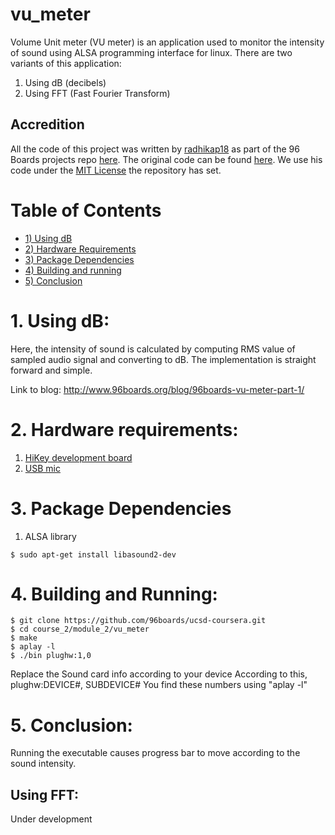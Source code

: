 # vu_meter

Volume Unit meter (VU meter) is an application used to monitor the intensity of sound using ALSA programming interface
for linux. There are two variants of this application:

1. Using dB (decibels)
2. Using FFT (Fast Fourier Transform)

## Accredition
All the code of this project was written by [radhikap18](https://github.com/radhikap18) as part of the 96 Boards projects repo [here](https://github.com/96boards/projects). The original code can be found [here](https://github.com/96boards/projects/tree/master/vu_meter). We use his code under the [MIT License](https://opensource.org/licenses/MIT) the repository has set.

# Table of Contents
- [1) Using dB](#1-using-db)
- [2) Hardware Requirements](#2-hardware-requirements)
- [3) Package Dependencies](#3-package-dependencies)
- [4) Building and running](#4-building-and-running)
- [5) Conclusion](#5-conclusion)

# 1. Using dB:

Here, the intensity of sound is calculated by computing RMS value of sampled audio signal and converting to dB. The
implementation is straight forward and simple.

Link to blog: http://www.96boards.org/blog/96boards-vu-meter-part-1/

# 2. Hardware requirements:

1. [HiKey development board](http://www.96boards.org/product/hikey/)
2. [USB mic](https://www.adafruit.com/product/3367?gclid=Cj0KCQjwhrzLBRC3ARIsAPmhsnV7xmpPhkGgkUXuj0vmOFLwUCjxhiF1lbgvio7QglCJQwX9oMOCBvMaAs3YEALw_wcB)

# 3. Package Dependencies

1. ALSA library
```
$ sudo apt-get install libasound2-dev
```

# 4. Building and Running:

``` shell
$ git clone https://github.com/96boards/ucsd-coursera.git
$ cd course_2/module_2/vu_meter
$ make
$ aplay -l
$ ./bin plughw:1,0
```

Replace the Sound card info according to your device
According to this, plughw:DEVICE#, SUBDEVICE#
You find these numbers using "aplay -l"

# 5. Conclusion:

Running the executable causes progress bar to move according to the sound intensity.

## Using FFT:

Under development
